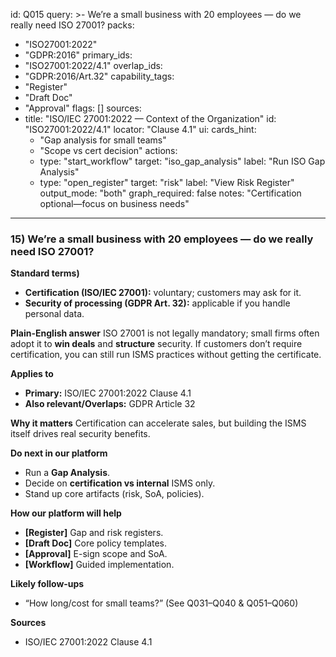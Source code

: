 id: Q015
query: >-
  We’re a small business with 20 employees — do we really need ISO 27001?
packs:
  - "ISO27001:2022"
  - "GDPR:2016"
primary_ids:
  - "ISO27001:2022/4.1"
overlap_ids:
  - "GDPR:2016/Art.32"
capability_tags:
  - "Register"
  - "Draft Doc"
  - "Approval"
flags: []
sources:
  - title: "ISO/IEC 27001:2022 — Context of the Organization"
    id: "ISO27001:2022/4.1"
    locator: "Clause 4.1"
ui:
  cards_hint:
    - "Gap analysis for small teams"
    - "Scope vs cert decision"
  actions:
    - type: "start_workflow"
      target: "iso_gap_analysis"
      label: "Run ISO Gap Analysis"
    - type: "open_register"
      target: "risk"
      label: "View Risk Register"
output_mode: "both"
graph_required: false
notes: "Certification optional—focus on business needs"
---
### 15) We’re a small business with 20 employees — do we really need ISO 27001?

**Standard terms)**
- **Certification (ISO/IEC 27001):** voluntary; customers may ask for it.
- **Security of processing (GDPR Art. 32):** applicable if you handle personal data.

**Plain-English answer**
ISO 27001 is not legally mandatory; small firms often adopt it to **win deals** and **structure** security. If customers don’t require certification, you can still run ISMS practices without getting the certificate.

**Applies to**
- **Primary:** ISO/IEC 27001:2022 Clause 4.1
- **Also relevant/Overlaps:** GDPR Article 32

**Why it matters**
Certification can accelerate sales, but building the ISMS itself drives real security benefits.

**Do next in our platform**
- Run a **Gap Analysis**.
- Decide on **certification vs internal** ISMS only.
- Stand up core artifacts (risk, SoA, policies).

**How our platform will help**
- **[Register]** Gap and risk registers.
- **[Draft Doc]** Core policy templates.
- **[Approval]** E-sign scope and SoA.
- **[Workflow]** Guided implementation.

**Likely follow-ups**
- “How long/cost for small teams?” (See Q031–Q040 & Q051–Q060)

**Sources**
- ISO/IEC 27001:2022 Clause 4.1
